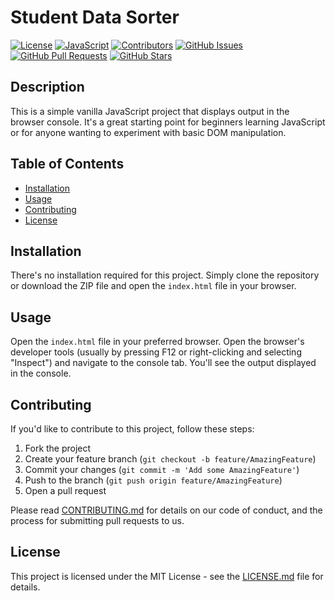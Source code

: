 # Student Data Sorter

[![License](https://img.shields.io/badge/license-MIT-blue.svg)](https://opensource.org/licenses/MIT)
[![JavaScript](https://img.shields.io/badge/language-JavaScript-yellow.svg)](https://www.javascript.com/)
[![Contributors](https://img.shields.io/github/contributors/your-username/project-name.svg)](https://github.com/your-username/project-name/graphs/contributors)
[![GitHub Issues](https://img.shields.io/github/issues/your-username/project-name.svg)](https://github.com/your-username/project-name/issues)
[![GitHub Pull Requests](https://img.shields.io/github/issues-pr/your-username/project-name.svg)](https://github.com/your-username/project-name/pulls)
[![GitHub Stars](https://img.shields.io/github/stars/your-username/project-name.svg)](https://github.com/your-username/project-name/stargazers)

## Description

This is a simple vanilla JavaScript project that displays output in the browser console. It's a great starting point for beginners learning JavaScript or for anyone wanting to experiment with basic DOM manipulation.

## Table of Contents

- [Installation](#installation)
- [Usage](#usage)
- [Contributing](#contributing)
- [License](#license)

## Installation

There's no installation required for this project. Simply clone the repository or download the ZIP file and open the `index.html` file in your browser.

## Usage

Open the `index.html` file in your preferred browser. Open the browser's developer tools (usually by pressing F12 or right-clicking and selecting "Inspect") and navigate to the console tab. You'll see the output displayed in the console.

## Contributing

If you'd like to contribute to this project, follow these steps:

1. Fork the project
2. Create your feature branch (`git checkout -b feature/AmazingFeature`)
3. Commit your changes (`git commit -m 'Add some AmazingFeature'`)
4. Push to the branch (`git push origin feature/AmazingFeature`)
5. Open a pull request

Please read [CONTRIBUTING.md](CONTRIBUTING.md) for details on our code of conduct, and the process for submitting pull requests to us.

## License

This project is licensed under the MIT License - see the [LICENSE.md](LICENSE.md) file for details.
